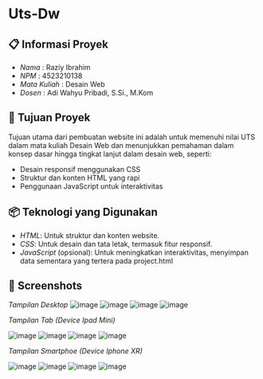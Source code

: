 # Uts-Dw

## 📋 Informasi Proyek

- *Nama*  : Raziy Ibrahim
- *NPM*   : 4523210138
- *Mata Kuliah* : Desain Web
- *Dosen* : Adi Wahyu Pribadi, S.Si., M.Kom

## 🎯 Tujuan Proyek

Tujuan utama dari pembuatan website ini adalah untuk memenuhi nilai UTS dalam mata kuliah Desain Web dan menunjukkan pemahaman dalam konsep dasar hingga tingkat lanjut dalam desain web, seperti:

- Desain responsif menggunakan CSS
- Struktur dan konten HTML yang rapi
- Penggunaan JavaScript untuk interaktivitas


## 📦 Teknologi yang Digunakan

- *HTML*: Untuk struktur dan konten website.
- *CSS*: Untuk desain dan tata letak, termasuk fitur responsif.
- *JavaScript* (opsional): Untuk meningkatkan interaktivitas, menyimpan data sementara yang tertera pada project.html

## 📸 Screenshots

*Tampilan Desktop*
![image](https://github.com/user-attachments/assets/0734a730-08b7-48cc-9ad3-abe97e88bf7d)
![image](https://github.com/user-attachments/assets/83d3f60c-b073-4d7f-acdf-e0b3573ef608)
![image](https://github.com/user-attachments/assets/7c54c3df-00ae-4cb3-9baa-6215cc0f8558)
![image](https://github.com/user-attachments/assets/89fe7a46-a047-4b5b-959f-95d45057d58b)

*Tampilan Tab (Device Ipad Mini)*

![image](https://github.com/user-attachments/assets/921723f3-4cb2-4039-8afc-d3e355262c15)
![image](https://github.com/user-attachments/assets/a4024716-2939-44a2-ba1e-3aac50cc8971)
![image](https://github.com/user-attachments/assets/68363916-ddaa-4192-8519-bc85e26432d3)
![image](https://github.com/user-attachments/assets/b413d792-2ce8-48f6-839f-c91c83615b77)

*Tampilan Smartphoe (Device Iphone XR)*


![image](https://github.com/user-attachments/assets/5daeb9dc-5d2a-462c-8153-2d587f462bdc)
![image](https://github.com/user-attachments/assets/db1f152c-c583-4051-8b1e-2c30536ff0e1)
![image](https://github.com/user-attachments/assets/dd73da92-cb39-4a9e-8b21-5559cc1b326b)
![image](https://github.com/user-attachments/assets/7c8035e7-fc06-4fca-a325-dc650333cfc8)






